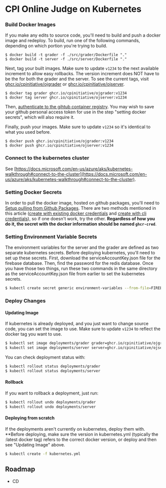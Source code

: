 # CPI Online Judge on Kubernetes

### Build Docker Images

If you make any edits to source code, you'll need to build and push
a docker image and redeploy. To build, run one of the following commands, depending
on which portion you're trying to build.

```
$ docker build -t grader -f ./src/grader/Dockerfile "."
$ docker build -t server -f ./src/server/Dockerfile "."
```

Next, tag your built images. Make sure to update `v1234` to
the next available increment to allow easy rollbacks. The version increment
does NOT have to be the for both the grader and the server.
To see the current tags, visit [ghcr.io/cpinitiative/ojgrader](https://ghcr.io/cpinitiative/ojgrader) or [ghcr.io/cpinitiative/ojserver](https://ghcr.io/cpinitiative/ojgrader).

```
$ docker tag grader ghcr.io/cpinitiative/ojgrader:v1234
$ docker tag server ghcr.io/cpinitiative/ojserver:v1234
```

Then, [authenticate to the gihtub container registry](https://docs.github.com/en/packages/working-with-a-github-packages-registry/working-with-the-container-registry#authenticating-to-the-container-registry).
You may wish to save your github personal access token for use in the step "setting docker secrets", which will also require it.

Finally, push your images. Make sure to update `v1234` so it's identical to
what you used before.

```
$ docker push ghcr.io/cpinitiative/ojgrader:v1234
$ docker push ghcr.io/cpinitiative/ojserver:v1234
```

### Connect to the kubernetes cluster

See [https://docs.microsoft.com/en-us/azure/aks/kubernetes-walkthrough#connect-to-the-cluster](https://docs.microsoft.com/en-us/azure/aks/kubernetes-walkthrough#connect-to-the-cluster).

### Setting Docker Secrets

In order to pull the docker image, hosted on github packages, you'll need to
[Setup pulling from Github Packages](https://kubernetes.io/docs/tasks/configure-pod-container/pull-image-private-registry/).
There are two methods mentioned in this article ([create with existing docker credentials](https://kubernetes.io/docs/tasks/configure-pod-container/pull-image-private-registry/#registry-secret-existing-credentials)
and [create with cli credentials](https://kubernetes.io/docs/tasks/configure-pod-container/pull-image-private-registry/#create-a-secret-by-providing-credentials-on-the-command-line)), so if one doesn't work, try the other.
**Regardless of how you do it, the secret with the docker
information should be named `ghcr-cred`**.

### Setting Environment Variable Secrets

The environment variables for the server and the grader are defined as two separate kubernetes secrets.
Before deploying kubernetes, you'll need to set up these secrets. First, download the
serviceAccountKey.json file for the firebase database. Then, find the password for the redis
database. Once you have those two things, run these two commands
in the same directory as the serviceAccountKey.json file from earlier to
set the kubernetes secrets.

```bash
$ kubectl create secret generic environment-variables --from-file=FIREBASE_SERVICE_ACCOUNT=serviceAccountKey.json --from-literal=REDIS_PASSWORD=<password here>
```

### Deploy Changes

#### Updating Image

If kubernetes is already deployed, and you just want to change source code, you can
set the image to use. Make sure to update `v1234` to reflect the docker tag you want to use.

```bash
$ kubectl set image deployments/grader grader=ghcr.io/cpinitiative/ojgrader:v1234
$ kubectl set image deployments/server server=ghcr.io/cpinitiative/ojserver:v1234
```

You can check deployment status with:

```bash
$ kubectl rollout status deployments/grader
$ kubectl rollout status deployments/server
```

#### Rollback

If you want to rollback a deployment, just run:

```bash
$ kubectl rollout undo deployments/grader
$ kubectl rollout undo deployments/server
```

#### Deploying from scratch

If the deployments aren't currently on kubernetes, deploy them with. \*\*Before deploying, make sure the version in kubernetes.yml (typically the :latest docker tag) refers
to the correct docker version, or deploy and then see "Updating Image" above.

```bash
$ kubectl create -f kubernetes.yml
```

## Roadmap

-   CD
